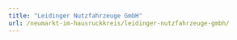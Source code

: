 ```yaml
---
title: "Leidinger Nutzfahrzeuge GmbH"
url: /neumarkt-im-hausruckkreis/leidinger-nutzfahrzeuge-gmbh/
---
```

